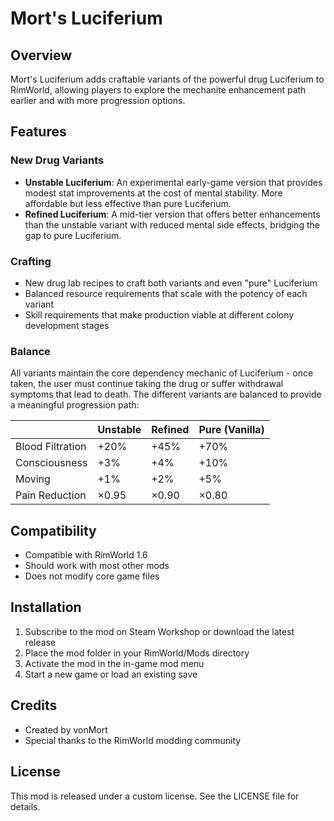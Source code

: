 ﻿# Mort's Luciferium

## Overview
Mort's Luciferium adds craftable variants of the powerful drug Luciferium to RimWorld, allowing players to explore the mechanite enhancement path earlier and with more progression options.

## Features

### New Drug Variants
- **Unstable Luciferium**: An experimental early-game version that provides modest stat improvements at the cost of mental stability. More affordable but less effective than pure Luciferium.
- **Refined Luciferium**: A mid-tier version that offers better enhancements than the unstable variant with reduced mental side effects, bridging the gap to pure Luciferium.

### Crafting
- New drug lab recipes to craft both variants and even "pure" Luciferium
- Balanced resource requirements that scale with the potency of each variant
- Skill requirements that make production viable at different colony development stages

### Balance
All variants maintain the core dependency mechanic of Luciferium - once taken, the user must continue taking the drug or suffer withdrawal symptoms that lead to death. The different variants are balanced to provide a meaningful progression path:

|                  | Unstable | Refined | Pure (Vanilla) |
|------------------|----------|---------|----------------|
| Blood Filtration | +20%     | +45%    | +70%           |
| Consciousness    | +3%      | +4%     | +10%           |
| Moving           | +1%      | +2%     | +5%            |
| Pain Reduction   | ×0.95    | ×0.90   | ×0.80          |

## Compatibility
- Compatible with RimWorld 1.6
- Should work with most other mods
- Does not modify core game files

## Installation
1. Subscribe to the mod on Steam Workshop or download the latest release
2. Place the mod folder in your RimWorld/Mods directory
3. Activate the mod in the in-game mod menu
4. Start a new game or load an existing save

## Credits
- Created by vonMort
- Special thanks to the RimWorld modding community

## License
This mod is released under a custom license. See the LICENSE file for details.